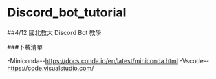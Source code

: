 # Discord_bot_tutorial
##4/12 國北教大 Discord Bot 教學

###下載清單 

-Miniconda--https://docs.conda.io/en/latest/miniconda.html
-Vscode--https://code.visualstudio.com/
